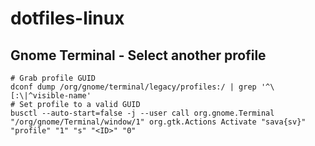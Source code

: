 # dotfiles-linux


## Gnome Terminal - Select another profile
```
# Grab profile GUID
dconf dump /org/gnome/terminal/legacy/profiles:/ | grep '^\[:\|^visible-name'
# Set profile to a valid GUID
busctl --auto-start=false -j --user call org.gnome.Terminal "/org/gnome/Terminal/window/1" org.gtk.Actions Activate "sava{sv}" "profile" "1" "s" "<ID>" "0"
```
